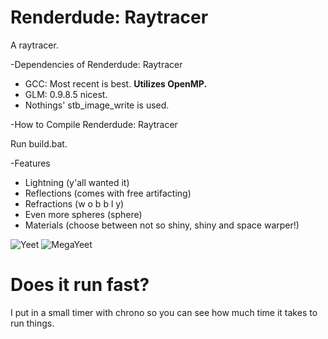 # Renderdude: Raytracer
A raytracer.

-Dependencies of Renderdude: Raytracer

* GCC: Most recent is best. **Utilizes OpenMP.**
* GLM: 0.9.8.5 nicest.
* Nothings' stb_image_write is used.

-How to Compile Renderdude: Raytracer

Run build.bat.

-Features

* Lightning (y'all wanted it)
* Reflections (comes with free artifacting)
* Refractions (w o b b l y)
* Even more spheres (sphere)
* Materials (choose between not so shiny, shiny and space warper!)

![Yeet](https://cdn.discordapp.com/attachments/380799075538305025/556274290509742090/render.png)
![MegaYeet](https://cdn.discordapp.com/attachments/386259864416157697/556327937687814185/render.png)

# Does it run fast?
I put in a small timer with chrono so you can see how much time it takes to run things.
